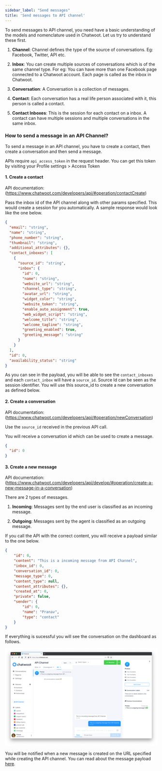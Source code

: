 ```yaml
---
sidebar_label: "Send messages"
title: 'Send messages to API channel'
---
```


To send messages to API channel, you need have a basic understanding of the models and nomenclature used in Chatwoot. Let us try to understand these first.

1. **Channel**: Channel defines the type of the source of conversations. Eg: Facebook, Twitter, API etc.

2. **Inbox**: You can create multiple sources of conversations which is of the same channel type. For eg: You can have more than one Facebook page connected to a Chatwoot account. Each page is called as the inbox in Chatwoot.

3. **Conversation**: A Conversation is a collection of messages.

4. **Contact**: Each conversation has a real life person associated with it, this person is called a contact.

5. **Contact Inboxes**: This is the session for each contact on a inbox. A contact can have multiple sessions and multiple conversations in the same inbox.

### How to send a message in an API Channel?

To send a message in an API channel, you have to create a contact, then create a conversation and then send a message.

APIs require `api_access_token` in the request header. You can get this token by visiting your Profile settings >  Access Token

#### 1. Create a contact

API documentation: (https://www.chatwoot.com/developers/api/#operation/contactCreate)

Pass the inbox id of the API channel along with other params specified. This would create a session for you automatically. A sample response would look like the one below.

```json
{
  "email": "string",
  "name": "string",
  "phone_number": "string",
  "thumbnail": "string",
  "additional_attributes": {},
  "contact_inboxes": [
    {
      "source_id": "string",
      "inbox": {
        "id": 0,
        "name": "string",
        "website_url": "string",
        "channel_type": "string",
        "avatar_url": "string",
        "widget_color": "string",
        "website_token": "string",
        "enable_auto_assignment": true,
        "web_widget_script": "string",
        "welcome_title": "string",
        "welcome_tagline": "string",
        "greeting_enabled": true,
        "greeting_message": "string"
      }
    }
  ],
  "id": 0,
  "availability_status": "string"
}
```

As you can see in the payload, you will be able to see the `contact_inboxes` and each `contact_inbox` will have a `source_id`. Source Id can be seen as the session identifier. You will use this source_id to create a new conversation as defined below.

#### 2. Create a conversation

API documentation: (https://www.chatwoot.com/developers/api/#operation/newConversation)

Use the `source_id` received in the previous API call.

You will receive a conversation id which can be used to create a message.

```json
{
  "id": 0
}
```

#### 3. Create a new message

API documentation: (https://www.chatwoot.com/developers/api/develop/#operation/create-a-new-message-in-a-conversation)

There are 2 types of messages.

1. **Incoming**: Messages sent by the end user is classified as an incoming message.

2. **Outgoing**: Messages sent by the agent is classified as an outgoing message.

If you call the API with the correct content, you will receive a payload similar to the one below.

```json
{
    "id": 0,
    "content": "This is a incoming message from API Channel",
    "inbox_id": 0,
    "conversation_id": 0,
    "message_type": 0,
    "content_type": null,
    "content_attributes": {},
    "created_at": 0,
    "private": false,
    "sender": {
        "id": 0,
        "name": "Pranav",
        "type": "contact"
    }
}
```

If everything is sucessful you will see the conversation on the dashboard as follows.

![conversation](./images/conversation.png)

You will be notified when a new message is created on the URL specified while creating the API channel. You can read about the message payload [here](/docs/product/channels/api/receive-messages).
